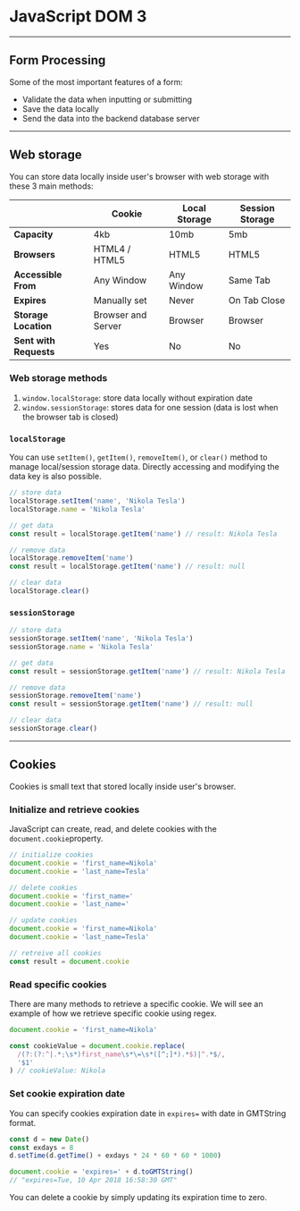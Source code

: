 # JavaScript DOM 3

---

## Form Processing

Some of the most important features of a form:

- Validate the data when inputting or submitting
- Save the data locally
- Send the data into the backend database server

---

## Web storage

You can store data locally inside user's browser with web storage with these 3 main methods:

|                        | Cookie             | Local Storage | Session Storage |
| ---------------------- | ------------------ | ------------- | --------------- |
| **Capacity**           | 4kb                | 10mb          | 5mb             |
| **Browsers**           | HTML4 / HTML5      | HTML5         | HTML5           |
| **Accessible From**    | Any Window         | Any Window    | Same Tab        |
| **Expires**            | Manually set       | Never         | On Tab Close    |
| **Storage Location**   | Browser and Server | Browser       | Browser         |
| **Sent with Requests** | Yes                | No            | No              |

### Web storage methods

1. `window.localStorage`: store data locally without expiration date
2. `window.sessionStorage`: stores data for one session (data is lost when the browser tab is closed)

### `localStorage`

You can use `setItem()`, `getItem()`, `removeItem()`, or `clear()` method to manage local/session storage data. Directly accessing and modifying the data key is also possible.

```js
// store data
localStorage.setItem('name', 'Nikola Tesla')
localStorage.name = 'Nikola Tesla'

// get data
const result = localStorage.getItem('name') // result: Nikola Tesla

// remove data
localStorage.removeItem('name')
const result = localStorage.getItem('name') // result: null

// clear data
localStorage.clear()
```

### `sessionStorage`

```js
// store data
sessionStorage.setItem('name', 'Nikola Tesla')
sessionStorage.name = 'Nikola Tesla'

// get data
const result = sessionStorage.getItem('name') // result: Nikola Tesla

// remove data
sessionStorage.removeItem('name')
const result = sessionStorage.getItem('name') // result: null

// clear data
sessionStorage.clear()
```

---

## Cookies

Cookies is small text that stored locally inside user's browser.

### Initialize and retrieve cookies

JavaScript can create, read, and delete cookies with the `document.cookie`property.

```js
// initialize cookies
document.cookie = 'first_name=Nikola'
document.cookie = 'last_name=Tesla'

// delete cookies
document.cookie = 'first_name='
document.cookie = 'last_name='

// update cookies
document.cookie = 'first_name=Nikola'
document.cookie = 'last_name=Tesla'

// retreive all cookies
const result = document.cookie
```

### Read specific cookies

There are many methods to retrieve a specific cookie. We will see an example of how we retrieve specific cookie using regex.

```js
document.cookie = 'first_name=Nikola'

const cookieValue = document.cookie.replace(
  /(?:(?:^|.*;\s*)first_name\s*\=\s*([^;]*).*$)|^.*$/,
  '$1'
) // cookieValue: Nikola
```

### Set cookie expiration date

You can specify cookies expiration date in `expires=` with date in GMTString format.

```js
const d = new Date()
const exdays = 8
d.setTime(d.getTime() + exdays * 24 * 60 * 60 * 1000)

document.cookie = 'expires=' + d.toGMTString()
// "expires=Tue, 10 Apr 2018 16:58:30 GMT"
```

You can delete a cookie by simply updating its expiration time to zero.
